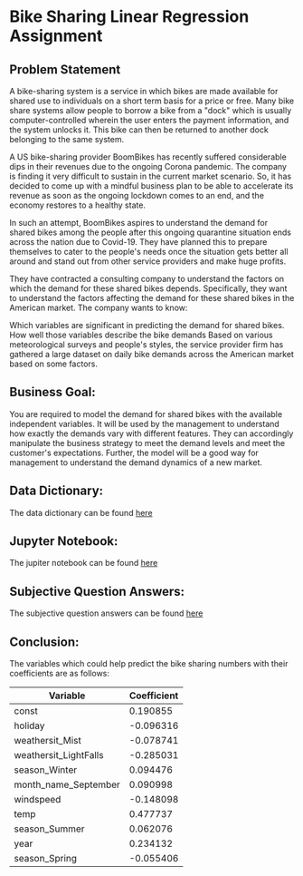 # Bike Sharing Linear Regression Assignment

## Problem Statement
A bike-sharing system is a service in which bikes are made available for shared use to individuals on a short term basis for a price or free. Many bike share systems allow people to borrow a bike from a "dock" which is usually computer-controlled wherein the user enters the payment information, and the system unlocks it. This bike can then be returned to another dock belonging to the same system.

A US bike-sharing provider BoomBikes has recently suffered considerable dips in their revenues due to the ongoing Corona pandemic. The company is finding it very difficult to sustain in the current market scenario. So, it has decided to come up with a mindful business plan to be able to accelerate its revenue as soon as the ongoing lockdown comes to an end, and the economy restores to a healthy state. 

In such an attempt, BoomBikes aspires to understand the demand for shared bikes among the people after this ongoing quarantine situation ends across the nation due to Covid-19. They have planned this to prepare themselves to cater to the people's needs once the situation gets better all around and stand out from other service providers and make huge profits.

They have contracted a consulting company to understand the factors on which the demand for these shared bikes depends. Specifically, they want to understand the factors affecting the demand for these shared bikes in the American market. The company wants to know:

Which variables are significant in predicting the demand for shared bikes.
How well those variables describe the bike demands
Based on various meteorological surveys and people's styles, the service provider firm has gathered a large dataset on daily bike demands across the American market based on some factors. 

## Business Goal:
You are required to model the demand for shared bikes with the available independent variables. It will be used by the management to understand how exactly the demands vary with different features. They can accordingly manipulate the business strategy to meet the demand levels and meet the customer's expectations. Further, the model will be a good way for management to understand the demand dynamics of a new market. 

## Data Dictionary:
The data dictionary can be found [here](./Readme.txt)

## Jupyter Notebook:
The jupiter notebook can be found [here](./linear-regression.ipynb)

## Subjective Question Answers:
The subjective question answers can be found [here](./Linear%20Regression%20Subjective%20Questions.pdf)

## Conclusion:

The variables which could help predict the bike sharing numbers with their coefficients are as follows:

| Variable                | Coefficient |
|-------------------------|-------------|
| const                   |    0.190855 |
| holiday                 |   -0.096316 |
| weathersit_Mist         |   -0.078741 |
| weathersit_LightFalls   |   -0.285031 |
| season_Winter           |    0.094476 |
| month_name_September    |    0.090998 |
| windspeed               |   -0.148098 |
| temp                    |    0.477737 |
| season_Summer           |    0.062076 |
| year                    |    0.234132 |
| season_Spring           |   -0.055406 |